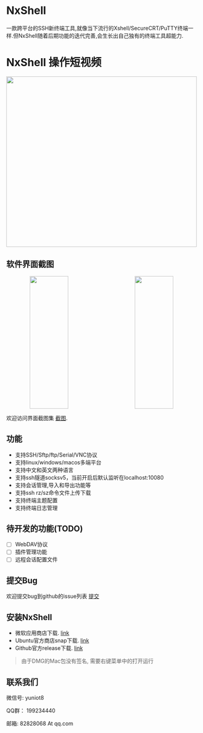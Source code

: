 # NxShell
一款跨平台的SSH新终端工具,就像当下流行的Xshell/SecureCRT/PuTTY终端一样.但NxShell随着后期功能的迭代完善,会生长出自己独有的终端工具超能力.

# NxShell 操作短视频

<a href="https://www.youtube.com/watch?v=6hfdfg1Bhqo"><img src="https://github.com/nxshell/nxshell/blob/main/screenshots/welcome.jpg" width="100%" height="450" center /></a><br />

## 软件界面截图

<div align="center">
  <div style="display: flex;justify-content: space-between;">
    <img src="https://raw.githubusercontent.com/nxshell/nxshell/main/screenshots/ssh-terminal.png" width="45%" height="350"/>
    <img src="https://raw.githubusercontent.com/nxshell/nxshell/main/screenshots/sftp-download.png" width="45%" height="350" />
  </div>
</div>

欢迎访问界面截图集 [截图](https://github.com/nxshell/nxshell/tree/main/screenshots).

## 功能

- 支持SSH/Sftp/ftp/Serial/VNC协议
- 支持linux/windows/macos多端平台
- 支持中文和英文两种语言
- 支持ssh隧道socksv5，当前开启后默认监听在localhost:10080
- 支持会话管理,导入和导出功能等
- 支持ssh rz/sz命令文件上传下载
- 支持终端主题配置
- 支持终端日志管理

## 待开发的功能(TODO)

- [ ] WebDAV协议
- [ ] 插件管理功能
- [ ] 远程会话配置文件

## 提交Bug

欢迎提交bug到github的issue列表 [提交](https://github.com/nxshell/nxshell/issues)

## 安装NxShell
* 微软应用商店下载. [link](https://www.microsoft.com/store/apps/9N0NP4JJ192W)
* Ubuntu官方商店snap下载. [link](https://snapcraft.io/nxshell)
* Github官方release下载. [link](https://github.com/nxshell/nxshell/releases)
> 由于DMG的Mac包没有签名, 需要右键菜单中的打开运行

## 联系我们

微信号: yuniot8

QQ群： 199234440

邮箱: 82828068 At qq.com


<!--
**nxshell/nxshell** is a ✨ _special_ ✨ repository because its `README.md` (this file) appears on your GitHub profile.

Here are some ideas to get you started:

- 🔭 I’m currently working on ...
- 🌱 I’m currently learning ...
- 👯 I’m looking to collaborate on ...
- 🤔 I’m looking for help with ...
- 💬 Ask me about ...
- 📫 How to reach me: ...
- 😄 Pronouns: ...
- ⚡ Fun fact: ...
-->

